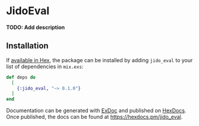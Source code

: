 # JidoEval

**TODO: Add description**

## Installation

If [available in Hex](https://hex.pm/docs/publish), the package can be installed
by adding `jido_eval` to your list of dependencies in `mix.exs`:

```elixir
def deps do
  [
    {:jido_eval, "~> 0.1.0"}
  ]
end
```

Documentation can be generated with [ExDoc](https://github.com/elixir-lang/ex_doc)
and published on [HexDocs](https://hexdocs.pm). Once published, the docs can
be found at <https://hexdocs.pm/jido_eval>.

